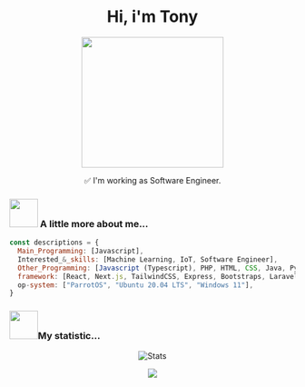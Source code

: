 
# <div align="center"> Hi, i'm Tony </div>

<div align="center">
 <img align='center' src="https://www.pngmart.com/files/11/Hacker-PNG-Image.png" width="250" height="230">  <p>✅ I'm working as Software Engineer.</p>
</div>

### <img src="https://media.giphy.com/media/VgCDAzcKvsR6OM0uWg/giphy.gif" width="50"> A little more about me...  

```javascript
const descriptions = {
  Main_Programming: [Javascript],
  Interested_&_skills: [Machine Learning, IoT, Software Engineer],
  Other_Programming: [Javascript (Typescript), PHP, HTML, CSS, Java, Python, C/C++],
  framework: [React, Next.js, TailwindCSS, Express, Bootstraps, Laravel, Codigniter, Flask, Springboot],
  op-system: ["ParrotOS", "Ubuntu 20.04 LTS", "Windows 11"],
}
```

### <img src="https://media.giphy.com/media/IqgySmxEgP0rs40ZMB/giphy.gif" width="50">My statistic...

<div align="center">
  
![Stats](https://github-readme-stats.vercel.app/api?username=vh4&show_icons=true&theme=radical)

</div>
<p align="center">
  <img src="https://capsule-render.vercel.app/api?type=waving&color=gradient&height=60&section=footer"/>
</p>
